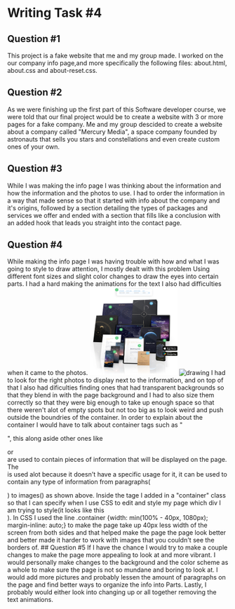# Writing Task #4
## Question #1 
This project is a fake website that me and my group made. 
I worked on the our company info page,and more specifically 
the following files: about.html, about.css and about-reset.css.
## Question #2
As we were finishing up the first part of this Software developer course,
we were told that our final project would be to create a website with 3 or
more pages for a fake company. Me and my group descided to create a website 
about a company called "Mercury Media", a space company founded by astronauts
that sells you stars and constellations and even create custom ones of your own.
## Question #3
While I was making the info page I was thinking about the information and how the
information and the photos to use. I had to order the information in a way that made
sense so that it started with info about the company and it's origins, followed by 
a section detailing the types of packages and services we offer and ended with a
section that fills like a conclusion with an added hook that leads you straight into
the contact page.
## Question #4
While making the info page I was having trouble with how and what I was going to style
to draw attention, I mostly dealt with this problem Using different font sizes and slight
color changes to draw the eyes into certain parts. I had a hard making the animations for 
the text I also had difficulties when it came to the photos.
<img src="./assets/img/ab-img-1.png" alt="drawing" width="200" height="200"/>
<img src="./assets/img/ab-img-2.png" alt="drawing" width="200" height="200"/>
I had to look for the right photos to display next to the information, and on top of that 
I also had dificulties finding ones that had transparent backgrounds so that they blend in 
with the page background and I had to also size them correctly so that they were big enough 
to take up enough space so that there weren't alot of empty spots but not too big as to look
weird and push outside the boundries of the container. In order to explain about the container I would 
have to talk about container tags such as "<div></div>", this along aside other ones like 
<section></section> or <article><artivle> are used to contain pieces of information that will 
be displayed on the page. The <div></div> is used alot because it doesn't have a specific usage 
for it, it can be used to contain any type of information from paragraphs(<p></p>) to images(<img>) 
as shown above. Inside the tage I added in a "container" class so that I can specify when I use CSS
to edit and style my page which div I am trying to style(it looks like this <div class="container"></dive>).
In CSS I used the line .container {width: min(100% - 40px, 1080px); margin-inline: auto;} to make the page 
take up 40px less width of the screen from both sides and that helped make the page the page look better
and better made it harder to work with images that you couldn't see the borders of.
## Question #5
If I have the chance I would try to make a couple changes to make the page more appealing to 
look at and more vibrant. I would personally make changes to the background and the color scheme
as a whole to make sure the page is not so mundane and boring to look at. I would add more pictures
and probably lessen the amount of paragraphs on the page and find better ways to organize the info
into Parts. Lastly, I probably would either look into changing up or all together removing the 
text animations.